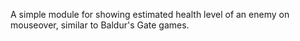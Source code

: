A simple module for showing estimated health level of an enemy on mouseover, similar to Baldur's Gate games.
